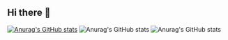 ## Hi there 👋

[![Anurag's GitHub stats](https://github-readme-stats.vercel.app/api?username=Ronaldo-Noda)](https://github.com/Ronaldo-Noda/github-readme-stats)
![Anurag's GitHub stats](https://github-readme-stats.vercel.app/api?username=Ronaldo-Noda&show=reviews,discussions_started,discussions_answered,prs_merged,prs_merged_percentage)
![Anurag's GitHub stats](https://github-readme-stats.vercel.app/api?username=anuraghazra&show_icons=true&theme=radical)

